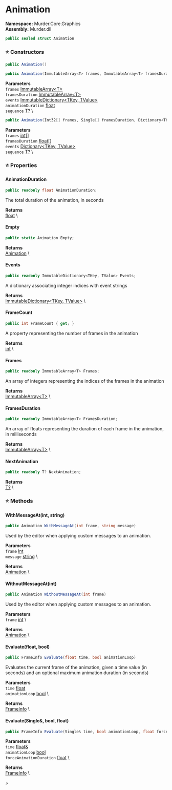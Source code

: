 # Animation

**Namespace:** Murder.Core.Graphics \
**Assembly:** Murder.dll

```csharp
public sealed struct Animation
```

### ⭐ Constructors
```csharp
public Animation()
```

```csharp
public Animation(ImmutableArray<T> frames, ImmutableArray<T> framesDuration, ImmutableDictionary<TKey, TValue> events, float animationDuration, T? sequence)
```

**Parameters** \
`frames` [ImmutableArray\<T\>](https://learn.microsoft.com/en-us/dotnet/api/System.Collections.Immutable.ImmutableArray-1?view=net-7.0) \
`framesDuration` [ImmutableArray\<T\>](https://learn.microsoft.com/en-us/dotnet/api/System.Collections.Immutable.ImmutableArray-1?view=net-7.0) \
`events` [ImmutableDictionary\<TKey, TValue\>](https://learn.microsoft.com/en-us/dotnet/api/System.Collections.Immutable.ImmutableDictionary-2?view=net-7.0) \
`animationDuration` [float](https://learn.microsoft.com/en-us/dotnet/api/System.Single?view=net-7.0) \
`sequence` [T?](https://learn.microsoft.com/en-us/dotnet/api/System.Nullable-1?view=net-7.0) \

```csharp
public Animation(Int32[] frames, Single[] framesDuration, Dictionary<TKey, TValue> events, T? sequence)
```

**Parameters** \
`frames` [int[]](https://learn.microsoft.com/en-us/dotnet/api/System.Int32?view=net-7.0) \
`framesDuration` [float[]](https://learn.microsoft.com/en-us/dotnet/api/System.Single?view=net-7.0) \
`events` [Dictionary\<TKey, TValue\>](https://learn.microsoft.com/en-us/dotnet/api/System.Collections.Generic.Dictionary-2?view=net-7.0) \
`sequence` [T?](https://learn.microsoft.com/en-us/dotnet/api/System.Nullable-1?view=net-7.0) \

### ⭐ Properties
#### AnimationDuration
```csharp
public readonly float AnimationDuration;
```

The total duration of the animation, in seconds

**Returns** \
[float](https://learn.microsoft.com/en-us/dotnet/api/System.Single?view=net-7.0) \
#### Empty
```csharp
public static Animation Empty;
```

**Returns** \
[Animation](../../../Murder/Core/Graphics/Animation.html) \
#### Events
```csharp
public readonly ImmutableDictionary<TKey, TValue> Events;
```

A dictionary associating integer indices with event strings

**Returns** \
[ImmutableDictionary\<TKey, TValue\>](https://learn.microsoft.com/en-us/dotnet/api/System.Collections.Immutable.ImmutableDictionary-2?view=net-7.0) \
#### FrameCount
```csharp
public int FrameCount { get; }
```

A property representing the number of frames in the animation

**Returns** \
[int](https://learn.microsoft.com/en-us/dotnet/api/System.Int32?view=net-7.0) \
#### Frames
```csharp
public readonly ImmutableArray<T> Frames;
```

An array of integers representing the indices of the frames in the animation

**Returns** \
[ImmutableArray\<T\>](https://learn.microsoft.com/en-us/dotnet/api/System.Collections.Immutable.ImmutableArray-1?view=net-7.0) \
#### FramesDuration
```csharp
public readonly ImmutableArray<T> FramesDuration;
```

An array of floats representing the duration of each frame in the animation, in milliseconds

**Returns** \
[ImmutableArray\<T\>](https://learn.microsoft.com/en-us/dotnet/api/System.Collections.Immutable.ImmutableArray-1?view=net-7.0) \
#### NextAnimation
```csharp
public readonly T? NextAnimation;
```

**Returns** \
[T?](https://learn.microsoft.com/en-us/dotnet/api/System.Nullable-1?view=net-7.0) \
### ⭐ Methods
#### WithMessageAt(int, string)
```csharp
public Animation WithMessageAt(int frame, string message)
```

Used by the editor when applying custom messages to an animation.

**Parameters** \
`frame` [int](https://learn.microsoft.com/en-us/dotnet/api/System.Int32?view=net-7.0) \
`message` [string](https://learn.microsoft.com/en-us/dotnet/api/System.String?view=net-7.0) \

**Returns** \
[Animation](../../../Murder/Core/Graphics/Animation.html) \

#### WithoutMessageAt(int)
```csharp
public Animation WithoutMessageAt(int frame)
```

Used by the editor when applying custom messages to an animation.

**Parameters** \
`frame` [int](https://learn.microsoft.com/en-us/dotnet/api/System.Int32?view=net-7.0) \

**Returns** \
[Animation](../../../Murder/Core/Graphics/Animation.html) \

#### Evaluate(float, bool)
```csharp
public FrameInfo Evaluate(float time, bool animationLoop)
```

Evaluates the current frame of the animation, given a time value (in seconds)
            and an optional maximum animation duration (in seconds)

**Parameters** \
`time` [float](https://learn.microsoft.com/en-us/dotnet/api/System.Single?view=net-7.0) \
`animationLoop` [bool](https://learn.microsoft.com/en-us/dotnet/api/System.Boolean?view=net-7.0) \

**Returns** \
[FrameInfo](../../../Murder/Core/FrameInfo.html) \

#### Evaluate(Single&, bool, float)
```csharp
public FrameInfo Evaluate(Single& time, bool animationLoop, float forceAnimationDuration)
```

**Parameters** \
`time` [float&](https://learn.microsoft.com/en-us/dotnet/api/System.Single?view=net-7.0) \
`animationLoop` [bool](https://learn.microsoft.com/en-us/dotnet/api/System.Boolean?view=net-7.0) \
`forceAnimationDuration` [float](https://learn.microsoft.com/en-us/dotnet/api/System.Single?view=net-7.0) \

**Returns** \
[FrameInfo](../../../Murder/Core/FrameInfo.html) \



⚡